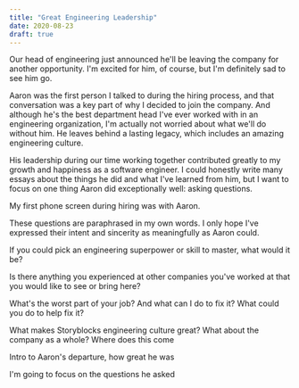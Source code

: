 ```yaml
---
title: "Great Engineering Leadership"
date: 2020-08-23
draft: true
---
```

Our head of engineering just announced he'll be leaving the company for another opportunity. I'm excited for him, of course, but I'm definitely sad to see him go.

Aaron was the first person I talked to during the hiring process, and that conversation was a key part of why I decided to join the company. 
And although he's the best department head I've ever worked with in an engineering organization, I'm actually not worried about what we'll do without him. He leaves behind a lasting legacy, which includes an amazing engineering culture.

His leadership during our time working together contributed greatly to my growth and happiness as a software engineer. I could honestly write many essays about the things he did and what I've learned from him, but I want to focus on one thing Aaron did exceptionally well: asking questions.
<!--more-->
My first phone screen during hiring was with Aaron. 


These questions are paraphrased in my own words. I only hope I've expressed their intent and sincerity as meaningfully as Aaron could. 

If you could pick an engineering superpower or skill to master, what would it be?

Is there anything you experienced at other companies you've worked at that you would like to see or bring here?

What's the worst part of your job? And what can I do to fix it? What could you do to help fix it?



What makes Storyblocks engineering culture great?
What about the company as a whole?
Where does this come 

Intro to Aaron's departure, how great he was

I'm going to focus on the questions he asked
